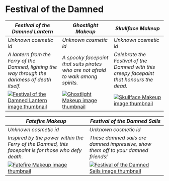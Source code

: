 # Festival of the Damned

| *Festival of the Damned Lantern* | *Ghostlight Makeup* | *Skullface Makeup* |
| -------------------------------- | ------------------- | ------------------ |
| *Unknown cosmetic id* | *Unknown cosmetic id* | *Unknown cosmetic id* |
| *A lantern from the Ferry of the Damned, lighting the way through the darkness of death itself.* | *A spooky facepaint that suits pirates who are not afraid to walk among spirits.* | *Celebrate the Festival of the Damned with this creepy facepaint that honours the dead.* |
| [![*Festival of the Damned Lantern* image thumbnail](https://cdn.merciasquill.com/images/67035fed8ad30bf0035179c4)](https://seaofthieves.wiki.gg/wiki/Festival_of_the_Damned_Lantern) | [![*Ghostlight Makeup* image thumbnail](https://cdn.merciasquill.com/images/67035fed8ad30bf0035179c4)](https://seaofthieves.wiki.gg/wiki/Ghostlight_Makeup) | [![*Skullface Makeup* image thumbnail](https://cdn.merciasquill.com/images/67035fed8ad30bf0035179c4)](https://seaofthieves.wiki.gg/wiki/Skullface_Makeup) |

| *Fatefire Makeup* | *Festival of the Damned Sails* |
| ----------------- | ------------------------------ |
| *Unknown cosmetic id* | *Unknown cosmetic id* |
| *Inspired by the power within the Ferry of the Damned, this facepaint is for those who defy death.* | *These damned sails are damned impressive, show them off to your damned friends!* |
| [![*Fatefire Makeup* image thumbnail](https://cdn.merciasquill.com/images/67035fed8ad30bf0035179c4)](https://seaofthieves.wiki.gg/wiki/Fatefire_Makeup) | [![*Festival of the Damned Sails* image thumbnail](https://cdn.merciasquill.com/images/67035fed8ad30bf0035179c4)](https://seaofthieves.wiki.gg/wiki/Festival_of_the_Damned_Sails) |
